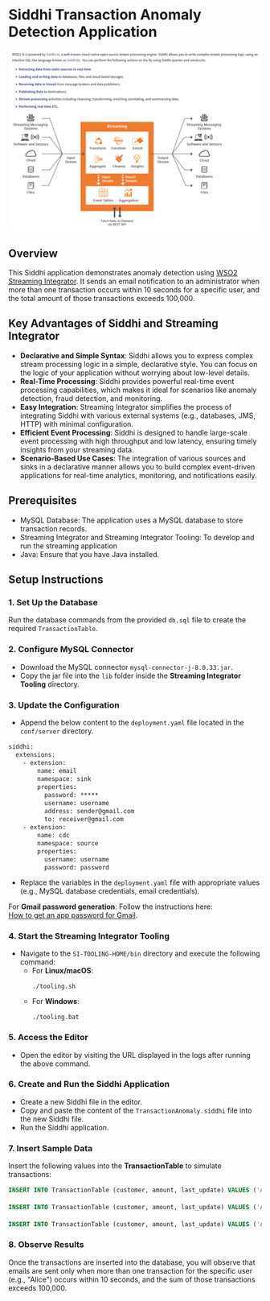 # Siddhi Transaction Anomaly Detection Application

![alt text](image.png)

## Overview

This Siddhi application demonstrates anomaly detection using [WSO2 Streaming Integrator](https://wso2.com/streaming-integrator/). 
It sends an email notification to an administrator when more than one transaction occurs within 10 seconds for a specific user, and the total amount of those transactions exceeds 100,000.

## Key Advantages of Siddhi and Streaming Integrator

- **Declarative and Simple Syntax**: Siddhi allows you to express complex stream processing logic in a simple, declarative style. You can focus on the logic of your application without worrying about low-level details.
- **Real-Time Processing**: Siddhi provides powerful real-time event processing capabilities, which makes it ideal for scenarios like anomaly detection, fraud detection, and monitoring.
- **Easy Integration**: Streaming Integrator simplifies the process of integrating Siddhi with various external systems (e.g., databases, JMS, HTTP) with minimal configuration.
- **Efficient Event Processing**: Siddhi is designed to handle large-scale event processing with high throughput and low latency, ensuring timely insights from your streaming data.
- **Scenario-Based Use Cases**: The integration of various sources and sinks in a declarative manner allows you to build complex event-driven applications for real-time analytics, monitoring, and notifications easily.

## Prerequisites

- MySQL Database: The application uses a MySQL database to store transaction records.
- Streaming Integrator and Streaming Integrator Tooling: To develop and run the streaming application
- Java: Ensure that you have Java installed.

## Setup Instructions

### 1. Set Up the Database

Run the database commands from the provided `db.sql` file to create the required `TransactionTable`.

### 2. Configure MySQL Connector

- Download the MySQL connector `mysql-connector-j-8.0.33.jar`.
- Copy the jar file into the `lib` folder inside the **Streaming Integrator Tooling** directory.

### 3. Update the Configuration

- Append the below content to the `deployment.yaml` file located in the `conf/server` directory.

```
siddhi:
  extensions:
    - extension:
        name: email
        namespace: sink
        properties:
          password: *****
          username: username
          address: sender@gmail.com
          to: receiver@gmail.com
    - extension:
        name: cdc
        namespace: source
        properties:
          username: username
          password: password
```
- Replace the variables in the `deployment.yaml` file with appropriate values (e.g., MySQL database credentials, email credentials).

For **Gmail password generation**: Follow the instructions here:  
[How to get an app password for Gmail](https://support.google.com/accounts/answer/185833?hl=en).

### 4. Start the Streaming Integrator Tooling

- Navigate to the `SI-TOOLING-HOME/bin` directory and execute the following command:
  - For **Linux/macOS**:  
    ```
    ./tooling.sh
    ```
  - For **Windows**:  
    ```
    ./tooling.bat
    ```

### 5. Access the Editor

- Open the editor by visiting the URL displayed in the logs after running the above command.

### 6. Create and Run the Siddhi Application

- Create a new Siddhi file in the editor.
- Copy and paste the content of the `TransactionAnomaly.siddhi` file into the new Siddhi file.
- Run the Siddhi application.

### 7. Insert Sample Data

Insert the following values into the **TransactionTable** to simulate transactions:

```sql
INSERT INTO TransactionTable (customer, amount, last_update) VALUES ('Alice', 10000.0, NOW());

INSERT INTO TransactionTable (customer, amount, last_update) VALUES ('Alice', 20000.0, NOW());

INSERT INTO TransactionTable (customer, amount, last_update) VALUES ('Alice', 90000.0, NOW());
```

### 8. Observe Results

Once the transactions are inserted into the database, you will observe that emails are sent only when more than one transaction for the specific user (e.g., "Alice") occurs within 10 seconds, and the sum of those transactions exceeds 100,000.